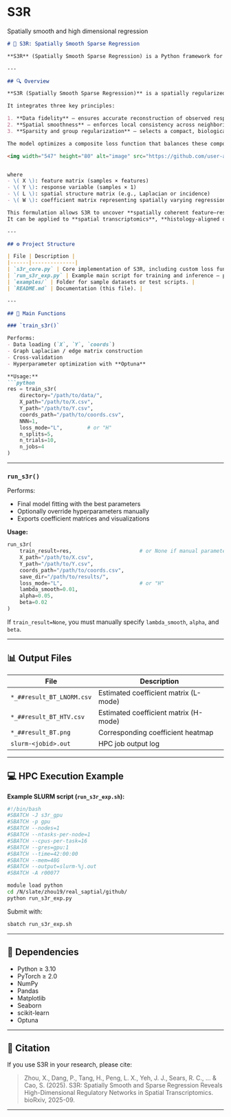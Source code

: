 # S3R
Spatially smooth and high dimensional regression


````markdown
# 🧠 S3R: Spatially Smooth Sparse Regression

**S3R** (Spatially Smooth Sparse Regression) is a Python framework for estimating smooth and sparse regression coefficients across spatial samples — suitable for **spatial transcriptomics**, **biomedical imaging**, and other **high-dimensional spatial data**.

---

## 🔍 Overview

**S3R (Spatially Smooth Sparse Regression)** is a spatially regularized regression framework that learns **interpretable, spatially varying coefficients** from high-dimensional biological or spatial omics data.

It integrates three key principles:

1. **Data fidelity** — ensures accurate reconstruction of observed responses.  
2. **Spatial smoothness** — enforces local consistency across neighboring spatial locations.  
3. **Sparsity and group regularization** — selects a compact, biologically meaningful set of features while maintaining interpretability.

The model optimizes a composite loss function that balances these components:

<img width="547" height="80" alt="image" src="https://github.com/user-attachments/assets/2439c033-08da-4610-b3bf-e11854d35474" />


where  
- \( X \): feature matrix (samples × features)  
- \( Y \): response variable (samples × 1)  
- \( L \): spatial structure matrix (e.g., Laplacian or incidence)  
- \( W \): coefficient matrix representing spatially varying regression weights  

This formulation allows S3R to uncover **spatially coherent feature–response relationships**, identify **region-specific drivers**, and preserve **interpretability** across complex spatial domains.  
It can be applied to **spatial transcriptomics**, **histology-aligned omics**, or other **spatially indexed regression problems**.

---

## ⚙️ Project Structure

| File | Description |
|------|--------------|
| `s3r_core.py` | Core implementation of S3R, including custom loss functions (`custom_loss_v4_mask`, `custom_loss_tv_mask`), graph/Laplacian construction, and Optuna-based hyperparameter search. |
| `run_s3r_exp.py` | Example main script for training and inference — performs `train_s3r()` for tuning and `run_s3r()` for final coefficient estimation. |
| `examples/` | Folder for sample datasets or test scripts. |
| `README.md` | Documentation (this file). |

---

## 🧩 Main Functions

### `train_s3r()`

Performs:
- Data loading (`X`, `Y`, `coords`)
- Graph Laplacian / edge matrix construction
- Cross-validation
- Hyperparameter optimization with **Optuna**

**Usage:**
```python
res = train_s3r(
    directory="/path/to/data/",
    X_path="/path/to/X.csv",
    Y_path="/path/to/Y.csv",
    coords_path="/path/to/coords.csv",
    NNN=1,
    loss_mode="L",        # or "H"
    n_splits=5,
    n_trials=10,
    n_jobs=4
)
````

---

### `run_s3r()`

Performs:

* Final model fitting with the best parameters
* Optionally override hyperparameters manually
* Exports coefficient matrices and visualizations

**Usage:**

```python
run_s3r(
    train_result=res,                      # or None if manual parameters
    X_path="/path/to/X.csv",
    Y_path="/path/to/Y.csv",
    coords_path="/path/to/coords.csv",
    save_dir="/path/to/results/",
    loss_mode="L",                         # or "H"
    lambda_smooth=0.01,
    alpha=0.05,
    beta=0.02
)
```

If `train_result=None`, you must manually specify `lambda_smooth`, `alpha`, and `beta`.

---

## 📊 Output Files

| File                          | Description                           |
| ----------------------------- | ------------------------------------- |
| `*_##result_BT_LNORM.csv` | Estimated coefficient matrix (L-mode) |
| `*_##result_BT_HTV.csv`   | Estimated coefficient matrix (H-mode) |
| `*_##result_BT.png`       | Corresponding coefficient heatmap     |
| `slurm-<jobid>.out`           | HPC job output log                    |

---

## 💻 HPC Execution Example

**Example SLURM script (`run_s3r_exp.sh`):**

```bash
#!/bin/bash
#SBATCH -J s3r_gpu
#SBATCH -p gpu
#SBATCH --nodes=1
#SBATCH --ntasks-per-node=1
#SBATCH --cpus-per-task=16
#SBATCH --gres=gpu:1
#SBATCH --time=42:00:00
#SBATCH --mem=48G
#SBATCH --output=slurm-%j.out
#SBATCH -A r00077

module load python
cd /N/slate/zhou19/real_saptial/github/
python run_s3r_exp.py
```

Submit with:

```bash
sbatch run_s3r_exp.sh
```

---

## 🧰 Dependencies

* Python ≥ 3.10
* PyTorch ≥ 2.0
* NumPy
* Pandas
* Matplotlib
* Seaborn
* scikit-learn
* Optuna

---

## 🧬 Citation

If you use S3R in your research, please cite:

> Zhou, X., Dang, P., Tang, H., Peng, L. X., Yeh, J. J., Sears, R. C., ... & Cao, S. (2025). S3R: Spatially Smooth and Sparse Regression Reveals High-Dimensional Regulatory Networks in Spatial Transcriptomics. bioRxiv, 2025-09.



---

```


```
